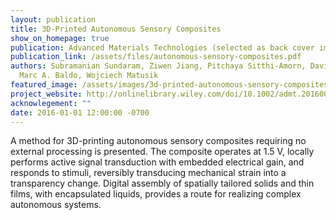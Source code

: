 ```yaml
---
layout: publication
title: 3D-Printed Autonomous Sensory Composites
show_on_homepage: true
publication: Advanced Materials Technologies (selected as back cover image)
publication_link: /assets/files/autonomous-sensory-composites.pdf
authors: Subramanian Sundaram, Ziwen Jiang, Pitchaya Sitthi-Amorn, David S. Kim,
  Marc A. Baldo, Wojciech Matusik
featured_image: /assets/images/3d-printed-autonomous-sensory-composites_itok=OXI7ba4j.jpg
project_website: http://onlinelibrary.wiley.com/doi/10.1002/admt.201600257/abstract
acknowlegement: ""
date: 2016-01-01 12:00:00 -0700
---
```


A method for 3D-printing autonomous sensory composites requiring no external processing is presented. The composite operates at 1.5 V, locally performs active signal transduction with embedded electrical gain, and responds to stimuli, reversibly transducing mechanical strain into a transparency change. Digital assembly of spatially tailored solids and thin films, with encapsulated liquids, provides a route for realizing complex autonomous systems.